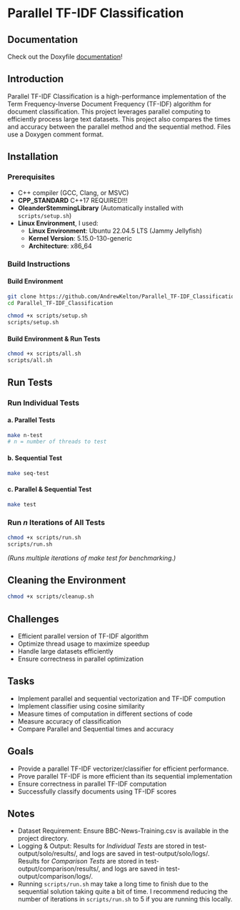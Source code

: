 # Parallel TF-IDF Classification

## Documentation
Check out the Doxyfile <a href="https://andrewkelton.me/parallel-tf-idf-project/index.html" target="_blank">documentation</a>!
<!--<a href="https://andrewkelton.me/parallel-tf-idf-project/index.html" target="_blank">Documentation</a> -->

## Introduction
Parallel TF-IDF Classification is a high-performance implementation of the Term Frequency-Inverse Document Frequency (TF-IDF) algorithm for document classification. This project leverages parallel computing to efficiently process large text datasets. This project also compares the times and accuracy between the parallel method and the sequential method. Files use a Doxygen comment format.

## Installation
### Prerequisites
- C++ compiler (GCC, Clang, or MSVC)
- **CPP_STANDARD** C++17 REQUIRED!!!
- **OleanderStemmingLibrary** (Automatically installed with `scripts/setup.sh`)
- **Linux Environment**, I used:
    - **Linux Environment**: Ubuntu 22.04.5 LTS (Jammy Jellyfish)  
    - **Kernel Version**: 5.15.0-130-generic  
    - **Architecture**: x86_64  

### Build Instructions
#### Build Environment
```bash
git clone https://github.com/AndrewKelton/Parallel_TF-IDF_Classification.git
cd Parallel_TF-IDF_Classification

chmod +x scripts/setup.sh
scripts/setup.sh
```
#### Build Environment & Run Tests
```bash
chmod +x scripts/all.sh
scripts/all.sh
```


## Run Tests
### Run Individual Tests
#### a. Parallel Tests
```bash
make n-test
# n = number of threads to test
```
#### b. Sequential Test
```bash
make seq-test
```
#### c. Parallel & Sequential Test
```bash
make test
```

### Run _n_ Iterations of All Tests
```bash
chmod +x scripts/run.sh
scripts/run.sh
```
_(Runs multiple iterations of make test for benchmarking.)_


## Cleaning the Environment
```bash
chmod +x scripts/cleanup.sh
```


## Challenges
* Efficient parallel version of TF-IDF algorithm
* Optimize thread usage to maximize speedup
* Handle large datasets efficiently
* Ensure correctness in parallel optimization

## Tasks
* Implement parallel and sequential vectorization and TF-IDF compution
* Implement classifier using cosine similarity
* Measure times of computation in different sections of code
* Measure accuracy of classification
* Compare Parallel and Sequential times and accuracy

## Goals
* Provide a parallel TF-IDF vectorizer/classifier for efficient performance.
* Prove parallel TF-IDF is more efficient than its sequential implementation
* Ensure correctness in parallel TF-IDF computation
* Successfully classify documents using TF-IDF scores


## Notes
* Dataset Requirement: Ensure BBC-News-Training.csv is available in the project directory.
* Logging & Output: Results for _Individual Tests_ are stored in test-output/solo/results/, and logs are saved in test-output/solo/logs/. Results for _Comparison Tests_ are stored in test-output/comparison/results/, and logs are saved in test-output/comparison/logs/.
* Running `scripts/run.sh` may take a long time to finish due to the sequential solution taking quite a bit of time. I recommend reducing the number of iterations in `scripts/run.sh` to 5 if you are running this locally.
